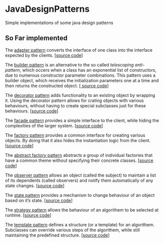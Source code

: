 # JavaDesignPatterns
Simple implementations of some java design patterns

## So Far implemented
The <a href="https://en.wikipedia.org/wiki/Adapter_pattern">adapter pattern</a>
converts the interface of one class into the interface expected by the clients. [<a href="https://github.com/isternberg/JavaDesignPatterns/tree/master/src/adapter" >source code</a>]

The <a href="https://en.wikipedia.org/wiki/Builder_pattern">builder pattern</a> 
is an alternative to the so called
*telescoping anti-pattern*, which occers when a class has an exponential list of constructors, due to numerous constructor 
parameter combinations. This pattern uses a builder object, which receives the initialization parameters one at a time and 
then returns the constructed object. [<a href="https://github.com/isternberg/JavaDesignPatterns/tree/master/src/builder" > source code</a>]

The <a href="https://en.wikipedia.org/wiki/Decorator_pattern">decorator pattern</a> 
adds functionality to an existing object by wrapping it. 
Using the decorator pattern allows for crating objects with various behaviours, without having to create special subclasses just
for these behaviours. [<a href="https://github.com/isternberg/JavaDesignPatterns/tree/master/src/decorator" >source code</a>]

The <a href="https://en.wikipedia.org/wiki/Facade_pattern">facade pattern</a>
provides a simple interface to the client, while hiding the complexities of the larger system. [<a href="https://github.com/isternberg/JavaDesignPatterns/tree/master/src/facade">source code</a>]

The <a href="https://en.wikipedia.org/wiki/Factory_(object-oriented_programming)">factory pattern</a>
provides a common interface for creating various objects. By doing that it also hides the instantiation logic from the client.
[<a href="https://github.com/isternberg/JavaDesignPatterns/tree/master/src/factory">source code</a>]

The <a href="https://en.wikipedia.org/wiki/Abstract_factory_pattern">abstract factory pattern</a>
abstracts a group of individual factories that have a common theme without specifying their concrete classes.
[<a href="https://github.com/isternberg/JavaDesignPatterns/tree/master/src/abstractFactory">source code</a>]

The <a href="https://en.wikipedia.org/wiki/Observer_pattern">observer pattern</a>
allows an object (called the subject) to maintain a list of its dependents (called observers) and notify them automatically of any state changes.
[<a href="https://github.com/isternberg/JavaDesignPatterns/tree/master/src/observer">source code</a>]

The <a href="http://javapapers.com/design-patterns/state-design-pattern/">state pattern</a>
provides a mechanism to change behaviour of an object based on it’s state.
[<a href="https://github.com/isternberg/JavaDesignPatterns/tree/master/src/state">source code</a>]

The <a href="https://en.wikipedia.org/wiki/Strategy_pattern">strategy pattern</a>
allows the behaviour of an algorithem to be selected at runtime.
[<a href="https://github.com/isternberg/JavaDesignPatterns/tree/master/src/strategy">source code</a>]

The <a href="https://en.wikipedia.org/wiki/template_pattern">template pattern</a>
defines a structure (or a template) for an algorithem. Subclasses can override various steps of the algorithem, while still
maintaining the predefined structure.
[<a href="https://github.com/isternberg/JavaDesignPatterns/tree/master/src/template">source code</a>]





